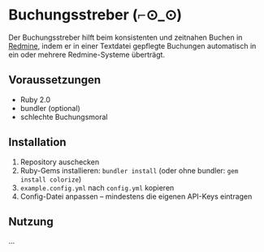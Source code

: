 Buchungsstreber (⌐⊙_⊙)
======================

Der Buchungsstreber hilft beim konsistenten und zeitnahen Buchen in [Redmine](10), indem er 
in einer Textdatei gepflegte Buchungen automatisch in ein oder mehrere Redmine-Systeme überträgt.

  [10]: https://www.redmine.org
  
Voraussetzungen
---------------

- Ruby 2.0
- bundler (optional)
- schlechte Buchungsmoral
  
Installation
------------

1. Repository auschecken
2. Ruby-Gems installieren: `bundler install`
   (oder ohne bundler: `gem install colorize`)
3. `example.config.yml` nach `config.yml` kopieren
4. Config-Datei anpassen – mindestens die eigenen API-Keys eintragen

Nutzung
-------

…
